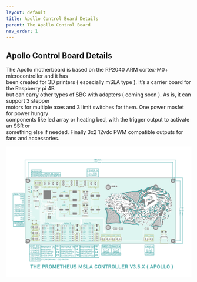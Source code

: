 ```yaml
---
layout: default
title: Apollo Control Board Details
parent: The Apollo Control Board
nav_order: 1
---
```

<h2>Apollo Control Board Details</h2>
<p>The Apollo motherboard is based on the RP2040 ARM cortex-M0+ microcontroller and it has<br>
been created for 3D printers ( especially mSLA type ). It’s a carrier board for the Raspberry pi 4B<br>
but can carry other types of SBC with adapters ( coming soon ). As is, it can support 3 stepper<br>
motors for multiple axes and 3 limit switches for them. One power mosfet for power hungry<br>
components like led array or heating bed, with the trigger output to activate an SSR or <br>
something else if needed. Finally 3x2 12vdc PWM compatible outputs for fans and accessories.</p>

![](./images/ApolloControlBoardPinOut.png)